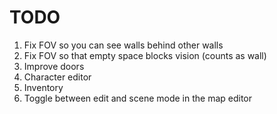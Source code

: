 # TODO

1. Fix FOV so you can see walls behind other walls
2. Fix FOV so that empty space blocks vision (counts as wall)
3. Improve doors
4. Character editor
5. Inventory
6. Toggle between edit and scene mode in the map editor